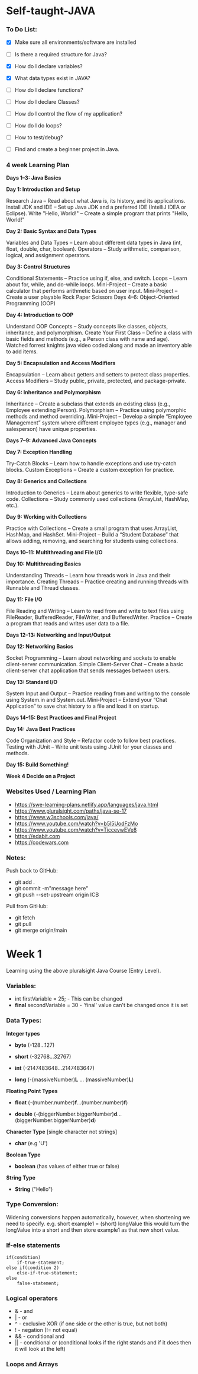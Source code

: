 # Self-taught-JAVA

### To Do List:

-[x] Make sure all environments/software are installed

-[ ] Is there a required structure for Java?

-[x] How do I declare variables?

-[x] What data types exist in JAVA?

-[ ] How do I declare functions?

-[ ] How do I declare Classes?

-[ ] How do I control the flow of my application?

-[ ] How do I do loops?

-[ ] How to test/debug?

-[ ] Find and create a beginner project in Java.

### 4 week Learning Plan

**Days 1–3: Java Basics**

**Day 1: Introduction and Setup**

Research Java – Read about what Java is, its history, and its applications.
Install JDK and IDE – Set up Java JDK and a preferred IDE (IntelliJ IDEA or Eclipse).
Write "Hello, World!" – Create a simple program that prints "Hello, World!"

**Day 2: Basic Syntax and Data Types**

Variables and Data Types – Learn about different data types in Java (int, float, double, char, boolean).
Operators – Study arithmetic, comparison, logical, and assignment operators.

**Day 3: Control Structures**

Conditional Statements – Practice using if, else, and switch.
Loops – Learn about for, while, and do-while loops.
Mini-Project – Create a basic calculator that performs arithmetic based on user input.
Mini-Project – Create a user playable Rock Paper Scissors
Days 4–6: Object-Oriented Programming (OOP)

**Day 4: Introduction to OOP**

Understand OOP Concepts – Study concepts like classes, objects, inheritance, and polymorphism.
Create Your First Class – Define a class with basic fields and methods (e.g., a Person class with name and age).
Watched forrest knights java video coded along and made an inventory able to add items.

**Day 5: Encapsulation and Access Modifiers**

Encapsulation – Learn about getters and setters to protect class properties.
Access Modifiers – Study public, private, protected, and package-private.

**Day 6: Inheritance and Polymorphism**

Inheritance – Create a subclass that extends an existing class (e.g., Employee extending Person).
Polymorphism – Practice using polymorphic methods and method overriding.
Mini-Project – Develop a simple “Employee Management” system where different employee types (e.g., manager and salesperson) have unique properties.

**Days 7–9: Advanced Java Concepts**

**Day 7: Exception Handling**

Try-Catch Blocks – Learn how to handle exceptions and use try-catch blocks.
Custom Exceptions – Create a custom exception for practice.

**Day 8: Generics and Collections**

Introduction to Generics – Learn about generics to write flexible, type-safe code.
Collections – Study commonly used collections (ArrayList, HashMap, etc.).

**Day 9: Working with Collections**

Practice with Collections – Create a small program that uses ArrayList, HashMap, and HashSet.
Mini-Project – Build a “Student Database” that allows adding, removing, and searching for students using collections.

**Days 10–11: Multithreading and File I/O**

**Day 10: Multithreading Basics**

Understanding Threads – Learn how threads work in Java and their importance.
Creating Threads – Practice creating and running threads with Runnable and Thread classes.

**Day 11: File I/O**

File Reading and Writing – Learn to read from and write to text files using FileReader, BufferedReader, FileWriter, and BufferedWriter.
Practice – Create a program that reads and writes user data to a file.

**Days 12–13: Networking and Input/Output**

**Day 12: Networking Basics**

Socket Programming – Learn about networking and sockets to enable client-server communication.
Simple Client-Server Chat – Create a basic client-server chat application that sends messages between users.

**Day 13: Standard I/O**

System Input and Output – Practice reading from and writing to the console using System.in and System.out.
Mini-Project – Extend your “Chat Application” to save chat history to a file and load it on startup.

**Days 14–15: Best Practices and Final Project**

**Day 14: Java Best Practices**

Code Organization and Style – Refactor code to follow best practices.
Testing with JUnit – Write unit tests using JUnit for your classes and methods.

**Day 15: Build Something!**

**Week 4 Decide on a Project**

[//]: # (### Week 1 Plan:)

[//]: # (-[x] **Variables and Data Types** - data types, declaration, initialization and common methods)

[//]: # ()
[//]: # (-[x] **If-Else statements/control** - if else, logical operators and switch statements)

[//]: # ()
[//]: # (-[ ] **For and while loops** - for, while, break, continue, for each)

[//]: # ()
[//]: # (-[ ] **Classes and Methods** - class and object instantiation, constructors, this keyword, get/set methods inheritance, and public/private.)

[//]: # ()
[//]: # ()
[//]: # (### Week 2 Plan:)

[//]: # ()
[//]: # (### Week 3 Plan:)

[//]: # ()
[//]: # (### Week 4 Plan:)

### Websites Used / Learning Plan
- https://swe-learning-plans.netlify.app/languages/java.html
- https://www.pluralsight.com/paths/java-se-17
- https://www.w3schools.com/java/
- https://www.youtube.com/watch?v=b5l5UodFzMo
- https://www.youtube.com/watch?v=TiccevwEVe8
- https://edabit.com
- https://codewars.com

### Notes:

Push back to GitHub:
- git add .
- git commit -m"message here"
- git push --set-upstream origin ICB

Pull from GitHub:
- git fetch
- git pull
- git merge origin/main


# Week 1
Learning using the above pluralsight Java Course (Entry Level).

### Variables:
- int firstVariable = 25; - This can be changed 
- **final** secondVariable = 30 - 'final' value can't be changed once it is set

### Data Types:
**Integer types**

- **byte** (-128...127)

- **short** (-32768...32767)

- **int** (-2147483648...2147483647)

- **long** (-(massiveNumber)**L** ... (massiveNumber)**L**)

**Floating Point Types** 

- **float** (-(number.number)**f**...(number.number)**f**)

- **double** (-(biggerNumber.biggerNumber)**d**...(biggerNumber.biggerNumber)**d**)

**Character Type** [single character not strings] 

- **char** (e.g 'U') 

**Boolean Type** 

- **boolean** (has values of either true or false)

**String Type**

- **String** ("Hello")

### Type Conversion:
Widening conversions happen automatically, however, when shortening we need to specify.
e.g. short example1 = (short) longValue
this would turn the longValue into a short and then store example1 as that new short value.

### If-else statements

    if(condition)
        if-true-statement;
    else if(condition 2)
        else-if-true-statement;
    else
        false-statement;

### Logical operators
- & - and
- | - or
- ^ - exclusive XOR (if one  side or the other is true, but not both)
- ! - negation (!= not equal)
- && - conditional and
- || - conditional or
(conditional looks if the right stands and if it does then it will look at the left)

### Loops and Arrays